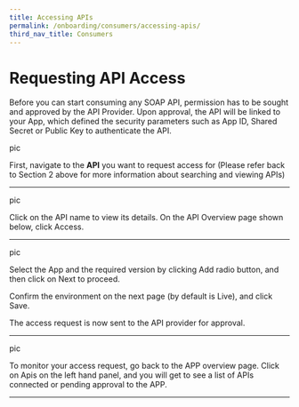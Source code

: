 ```yaml
---
title: Accessing APIs
permalink: /onboarding/consumers/accessing-apis/
third_nav_title: Consumers
---
```


# Requesting API Access

Before you can start consuming any SOAP API, permission has to be sought and approved by the API Provider. Upon approval, the API will be linked to your App, which defined the security parameters such as App ID, Shared Secret or Public Key to authenticate the API.

pic

First, navigate to the **API** you want to request access for (Please refer back to Section 2 above for more information about searching and viewing APIs)

---

pic

Click on the API name to view its details. On the API Overview page shown below, click Access.

---

pic 

Select the App and the required version by clicking Add radio button, and then click on Next to proceed.

Confirm the environment on the next page (by default is Live), and click Save.

The access request is now sent to the API provider for approval.

---

pic

To monitor your access request, go back to the APP overview page. Click on Apis on the left hand panel, and you will get to see a list of APIs connected or pending approval to the APP.

---
